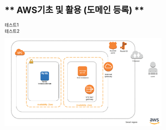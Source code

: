 # ** AWS기초 및 활용 (도메인 등록) ** 

테스트1<BR>
테스트2<BR>



![구성1](https://github.com/dockerdongjin/aws-network-examples/blob/master/case1.png)
